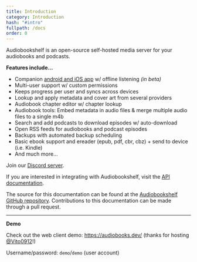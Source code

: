 ```yaml
---
title: Introduction
category: Introduction
hash: "#intro"
fullpath: /docs
order: 0
---
```


Audiobookshelf is an open-source self-hosted media server for your audiobooks and podcasts.

**Features include...**

- Companion [android and iOS app](https://github.com/advplyr/audiobookshelf-app) w/ offline listening _(in beta)_
- Multi-user support w/ custom permissions
- Keeps progress per user and syncs across devices
- Lookup and apply metadata and cover art from several providers
- Audiobook chapter editor w/ chapter lookup
- Audiobook tools: Embed metadata in audio files & merge multiple audio files to a single m4b
- Search and add podcasts to download episodes w/ auto-download
- Open RSS feeds for audiobooks and podcast episodes
- Backups with automated backup scheduling
- Basic ebook support and ereader (epub, pdf, cbr, cbz) + send to device (i.e. Kindle)
- And much more...

Join our [Discord server](https://discord.gg/HQgCbd6E75).

If you are interested in integrating with Audiobookshelf, visit the [API documentation](https://api.audiobookshelf.org/).

The source for this documentation can be found at the [Audiobookshelf GitHub repository](https://github.com/audiobookshelf/audiobookshelf-web/tree/master/content/docs/install). Contributions to this documentation can be made through a pull request.

---

**Demo**

Check out the web client demo: https://audiobooks.dev/ (thanks for hosting [@Vito0912](https://github.com/Vito0912)!)

Username/password: `demo`/`demo` (user account)
